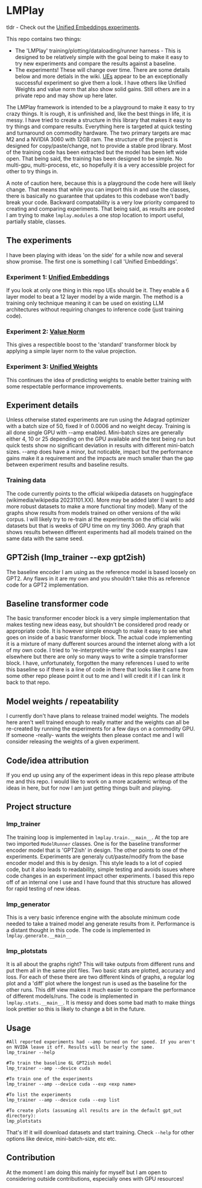 # LMPlay
tldr - Check out the [Unified Embeddings experiments](https://github.com/jmward01/lmplay/wiki/Unified-Embeddings).

This repo contains two things:
- The 'LMPlay' training/plotting/dataloading/runner harness - This is designed to be relatively simple with the goal being to make it easy to try new experiments and compare the results against a baseline.  
- The experiments! These will change over time. There are some details below and more detials in the wiki. [UEs](https://github.com/jmward01/lmplay/wiki/Unified-Embeddings) appear to be an exceptionally successful experiment so give them a look. I have others like Unified Weights and value norm that also show solid gains. Still others are in a private repo and may show up here later.

The LMPlay framework is intended to be a playground to make it easy to try crazy things. It is rough, it is unfinished and, like the best things in life, it is messy.
I have tried to create a structure in this library that makes it easy to try things and compare results.
Everything here is targeted at quick testing and turnaround on commodity hardware. The two primary targets are mac M2 and a NVIDIA 3060 with 12GB ram.
The structure of the project is designed for copy/paste/change, not to provide a stable prod library. Most of the training code has been extracted but the model has been left wide open.
That being said, the training has been designed to be simple. No multi-gpu, multi-process, etc, so hopefully it is a very accessible project for other to try things in.

A note of caution here, because this is a playground the code here will likely change. That means that while you can import this in and use the classes, there is basically no guarantee that updates to this codebase won't badly break your code. Backward compatability is a very low priority compared to creating and comparing experiments. That being said, as results are posted I am trying to make `lmplay.modules` a one stop location to import useful, partially stable, classes. 

## The experiments
I have been playing with ideas 'on the side' for a while now and several show promise. The first one is something I call 'Unified Embeddings'.
### Experiment 1: [Unified Embeddings](https://github.com/jmward01/lmplay/wiki/Unified-Embeddings) 
If you look at only one thing in this repo UEs should be it. They enable a 6 layer model to beat a 12 layer model by a wide margin. The method is a training only technique meaning it can be used on existing LLM architectures without requiring changes to inference code (just training code).
### Experiment 2: [Value Norm](https://github.com/jmward01/lmplay/wiki/Value-Norm) 
This gives a respectible boost to the 'standard' transformer block by applying a simple layer norm to the value projection.
### Experiment 3: [Unified Weights](https://github.com/jmward01/lmplay/wiki/Unified-Weights)
This continues the idea of predicting weights to enable better training with some respectable performance improvements. 

## Experiment details
Unless otherwise stated experiments are run using the Adagrad optimizer with a batch size of 50, fixed lr of 0.0006 and no weight decay. Training is all done single GPU with --amp enabled. Mini-batch sizes are generally either 4, 10 or 25 depending on the GPU available and the test being run but quick tests show no significant deviation in results with different mini-batch sizes. --amp does have a minor, but noticable, impact but the performance gains make it a requirement and the impacts are much smaller than the gap between experiment results and baseline results.    
### Training data
The code currently points to the official wikipedia datasets on huggingface (wikimedia/wikipedia 20231101.XX). More may be added later (I want to add more robust datasets to make a more functional tiny model). Many of the graphs show results from models trained on other versions of the wiki corpus. I will likely try to re-train al the experiments on the official wiki datasets but that is weeks of GPU time on my tiny 3060. Any graph that shows results between different experiments had all models trained on the same data with the same seed.  

## GPT2ish (lmp_trainer --exp gpt2ish)
The baseline encoder I am using as the reference model is based loosely on GPT2. Any flaws in it are my own and you shouldn't take this as reference code for a GPT2 implementation.

## Baseline transformer code
The basic transformer encoder block is a very simple implementation that makes testing new ideas easy, but shouldn't be considered prod ready or appropriate code. It is however simple enough to make it easy to see what goes on inside of a basic transformer block. The actual code implementing it is a mixture of many dufferent sources around the internet along with a lot of my own code. I tried to 're-interpret/re-write' the code examples I saw elsewhere but there are only so many ways to write a simple transformer block. I have, unfortunately, forgotten the many references I used to write this baseline so if there is a line of code in there that looks like it came from some other repo please point it out to me and I will credit it if I can link it back to that repo. 

## Model weights / repeatability
I currently don't have plans to release trained model weights. The models here aren't well trained enough to really matter and the weights can all be re-created by running the experiments for a few days on a commodity GPU. If someone -really- wants the weights then please contact me and I will consider releasing the weights of a given experiment.


## Code/idea attribution
If you end up using any of the experiment ideas in this repo please attribute me and this repo. I would like to work on a more academic writeup of the ideas in here, but for now I am just getting things built and playing.   

## Project structure
### lmp_trainer
The training loop is implemented in `lmplay.train.__main__`. At the top are two imported `ModelRunner` classes. One is for the baseline transformer encoder model that is 'GPT2ish' in design. 
The other points to one of the experiments. Experiments are generaly cut/paste/modify from the base encoder model and this is by design. 
This style leads to a lot of copied code, but it also leads to readability, simple testing and avoids issues where code changes in an experiment impact other experiments. I based this repo off of an internal one I use and I have found that this structure has allowed for rapid testing of new ideas.

### lmp_generator
This is a very basic inference engine with the absolute minimum code needed to take a trained model ang generate results from it. Performance is a distant thought in this code.
The code is implemented in `lmplay.generate.__main__`

### lmp_plotstats
It is all about the graphs right? This will take outputs from different runs and put them all in the same plot files. Two basic stats are plotted, accuracy and loss. 
For each of these there are two different kinds of graphs, a regular log plot and a 'diff' plot where the longest run is used as the baseline for the other runs. This diff view makes it much easier to compare the performance of different models/runs.
The code is implemented in `lmplay.stats.__main__`. It is messy and does some bad math to make things look prettier so this is likely to change a bit in the future.

## Usage
```
#All reported experiments had --amp turned on for speed. If you aren't on NVIDA leave it off. Results will be nearly the same.
lmp_trainer --help

#To train the baseline 6L GPT2ish model
lmp_trainer --amp --device cuda

#To train one of the experiments
lmp_trainer --amp --device cuda --exp <exp name>

#To list the experiments
lmp_trainer --amp --device cuda --exp list

#To create plots (assuming all results are in the default gpt_out directory): 
lmp_plotstats
```
That's it! it will download datasets and start training. Check `--help` for other options like device, mini-batch-size, etc etc.

## Contribution
At the moment I am doing this mainly for myself but I am open to considering outside contributions, especially ones with GPU resources!

